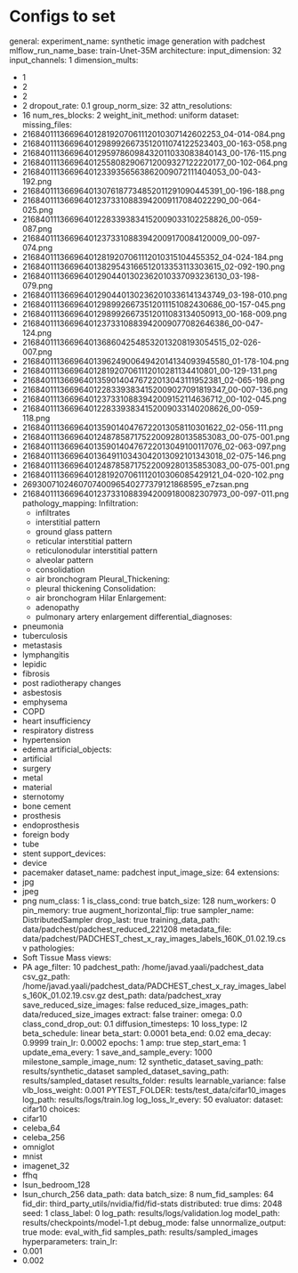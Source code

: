 
# Configs to set

general:
  experiment_name: synthetic image generation with padchest
  mlflow_run_name_base: train-Unet-35M
architecture:
  input_dimension: 32
  input_channels: 1
  dimension_mults:
  - 1
  - 2
  - 2
  - 2
  dropout_rate: 0.1
  group_norm_size: 32
  attn_resolutions:
  - 16
  num_res_blocks: 2
  weight_init_method: uniform
dataset:
  missing_files:
  - 216840111366964012819207061112010307142602253_04-014-084.png
  - 216840111366964012989926673512011074122523403_00-163-058.png
  - 216840111366964012959786098432011033083840143_00-176-115.png
  - 216840111366964012558082906712009327122220177_00-102-064.png
  - 216840111366964012339356563862009072111404053_00-043-192.png
  - 216840111366964013076187734852011291090445391_00-196-188.png
  - 216840111366964012373310883942009117084022290_00-064-025.png
  - 216840111366964012283393834152009033102258826_00-059-087.png
  - 216840111366964012373310883942009170084120009_00-097-074.png
  - 216840111366964012819207061112010315104455352_04-024-184.png
  - 216840111366964013829543166512013353113303615_02-092-190.png
  - 216840111366964012904401302362010337093236130_03-198-079.png
  - 216840111366964012904401302362010336141343749_03-198-010.png
  - 216840111366964012989926673512011151082430686_00-157-045.png
  - 216840111366964012989926673512011083134050913_00-168-009.png
  - 216840111366964012373310883942009077082646386_00-047-124.png
  - 216840111366964013686042548532013208193054515_02-026-007.png
  - 216840111366964013962490064942014134093945580_01-178-104.png
  - 216840111366964012819207061112010281134410801_00-129-131.png
  - 216840111366964013590140476722013043111952381_02-065-198.png
  - 216840111366964012283393834152009027091819347_00-007-136.png
  - 216840111366964012373310883942009152114636712_00-102-045.png
  - 216840111366964012283393834152009033140208626_00-059-118.png
  - 216840111366964013590140476722013058110301622_02-056-111.png
  - 216840111366964012487858717522009280135853083_00-075-001.png
  - 216840111366964013590140476722013049100117076_02-063-097.png
  - 216840111366964013649110343042013092101343018_02-075-146.png
  - 216840111366964012487858717522009280135853083_00-075-001.png
  - 216840111366964012819207061112010306085429121_04-020-102.png
  - 269300710246070740096540277379121868595_e7zsan.png
  - 216840111366964012373310883942009180082307973_00-097-011.png
  pathology_mapping:
    Infiltration:
    - infiltrates
    - interstitial pattern
    - ground glass pattern
    - reticular interstitial pattern
    - reticulonodular interstitial pattern
    - alveolar pattern
    - consolidation
    - air bronchogram
    Pleural_Thickening:
    - pleural thickening
    Consolidation:
    - air bronchogram
    Hilar Enlargement:
    - adenopathy
    - pulmonary artery enlargement
  differential_diagnoses:
  - pneumonia
  - tuberculosis
  - metastasis
  - lymphangitis
  - lepidic
  - fibrosis
  - post radiotherapy changes
  - asbestosis
  - emphysema
  - COPD
  - heart insufficiency
  - respiratory distress
  - hypertension
  - edema
  artificial_objects:
  - artificial
  - surgery
  - metal
  - material
  - sternotomy
  - bone cement
  - prosthesis
  - endoprosthesis
  - foreign body
  - tube
  - stent
  support_devices:
  - device
  - pacemaker
  dataset_name: padchest
  input_image_size: 64
  extensions:
  - jpg
  - jpeg
  - png
  num_class: 1
  is_class_cond: true
  batch_size: 128
  num_workers: 0
  pin_memory: true
  augment_horizontal_flip: true
  sampler_name: DistributedSampler
  drop_last: true
  training_data_path: data/padchest/padchest_reduced_221208
  metadata_file: data/padchest/PADCHEST_chest_x_ray_images_labels_160K_01.02.19.csv
  pathologies:
  - Soft Tissue Mass
  views:
  - PA
  age_filter: 10
  padchest_path: /home/javad.yaali/padchest_data
  csv_gz_path: /home/javad.yaali/padchest_data/PADCHEST_chest_x_ray_images_labels_160K_01.02.19.csv.gz
  dest_path: data/padchest_xray
  save_reduced_size_images: false
  reduced_size_images_path: data/reduced_size_images
  extract: false
trainer:
  omega: 0.0
  class_cond_drop_out: 0.1
  diffusion_timesteps: 10
  loss_type: l2
  beta_schedule: linear
  beta_start: 0.0001
  beta_end: 0.02
  ema_decay: 0.9999
  train_lr: 0.0002
  epochs: 1
  amp: true
  step_start_ema: 1
  update_ema_every: 1
  save_and_sample_every: 1000
  milestone_sample_image_num: 12
  synthetic_dataset_saving_path: results/synthetic_dataset
  sampled_dataset_saving_path: results/sampled_dataset
  results_folder: results
  learnable_variance: false
  vlb_loss_weight: 0.001
  PYTEST_FOLDER: tests/test_data/cifar10_images
  log_path: results/logs/train.log
  log_loss_lr_every: 50
evaluator:
  dataset: cifar10
  choices:
  - cifar10
  - celeba_64
  - celeba_256
  - omniglot
  - mnist
  - imagenet_32
  - ffhq
  - lsun_bedroom_128
  - lsun_church_256
  data_path: data
  batch_size: 8
  num_fid_samples: 64
  fid_dir: third_party_utils/nvidia/fid/fid-stats
  distributed: true
  dims: 2048
  seed: 1
  class_label: 0
  log_path: results/logs/validation.log
  model_path: results/checkpoints/model-1.pt
  debug_mode: false
  unnormalize_output: true
  mode: eval_with_fid
  samples_path: results/sampled_images
hyperparameters:
  train_lr:
  - 0.001
  - 0.002